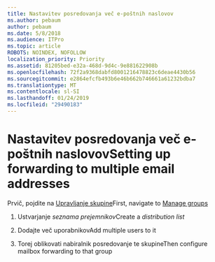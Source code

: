 ```yaml
---
title: Nastavitev posredovanja več e-poštnih naslovov
ms.author: pebaum
author: pebaum
ms.date: 5/8/2018
ms.audience: ITPro
ms.topic: article
ROBOTS: NOINDEX, NOFOLLOW
localization_priority: Priority
ms.assetid: 81205bed-e32a-468d-9d4c-9e881622908b
ms.openlocfilehash: 72f2a9368dabfd8001216478823c6deae4430b56
ms.sourcegitcommit: e2864efcfb493b6e46b662b746661a61232bdba7
ms.translationtype: MT
ms.contentlocale: sl-SI
ms.lasthandoff: 01/24/2019
ms.locfileid: "29490183"
---
```

# <a name="setting-up-forwarding-to-multiple-email-addresses"></a><span data-ttu-id="03a4c-102">Nastavitev posredovanja več e-poštnih naslovov</span><span class="sxs-lookup"><span data-stu-id="03a4c-102">Setting up forwarding to multiple email addresses</span></span>

<span data-ttu-id="03a4c-103">Prvič, pojdite na [Upravljanje skupine](https://portal.office.com/adminportal/home#/groups)</span><span class="sxs-lookup"><span data-stu-id="03a4c-103">First, navigate to [Manage groups](https://portal.office.com/adminportal/home#/groups)</span></span>
  
1. <span data-ttu-id="03a4c-104">Ustvarjanje *seznama prejemnikov*</span><span class="sxs-lookup"><span data-stu-id="03a4c-104">Create a  *distribution list*</span></span> 
    
2. <span data-ttu-id="03a4c-105">Dodajte več uporabnikov</span><span class="sxs-lookup"><span data-stu-id="03a4c-105">Add multiple users to it</span></span>
    
3. <span data-ttu-id="03a4c-106">Torej oblikovati nabiralnik posredovanje te skupine</span><span class="sxs-lookup"><span data-stu-id="03a4c-106">Then configure mailbox forwarding to that group</span></span>
    

